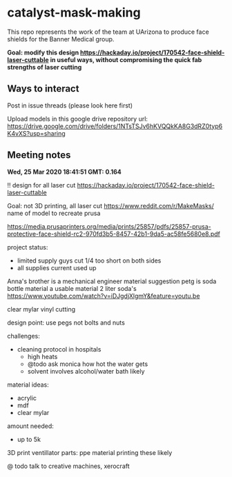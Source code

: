 # catalyst-mask-making

This repo represents the work of the team at UArizona to produce face shields for the Banner Medical group. 

**Goal: modify this design https://hackaday.io/project/170542-face-shield-laser-cuttable in useful ways, without compromising the quick fab strengths of laser cutting**




## Ways to interact

Post in issue threads (please look here first)

Upload models in this google drive repository
url: https://drive.google.com/drive/folders/1NTsTSJv6hKVQQkKA8G3dRZ0typ6K4vXS?usp=sharing

## 



## Meeting notes

**Wed, 25 Mar 2020 18:41:51 GMT: 0.164**

!! design for all laser cut https://hackaday.io/project/170542-face-shield-laser-cuttable

Goal: not 3D printing, all laser cut 
https://www.reddit.com/r/MakeMasks/
name of model to recreate prusa

https://media.prusaprinters.org/media/prints/25857/pdfs/25857-prusa-protective-face-shield-rc2-970fd3b5-8457-42b1-9da5-ac58fe5680e8.pdf

project status:

* limited supply guys cut 1/4 too short on both sides
* all supplies current used up
  

Anna's brother is a mechanical engineer
  material suggestion petg
  is soda bottle material a usable material
    2 liter soda's
https://www.youtube.com/watch?v=iDJgdjXlgmY&feature=youtu.be


  clear mylar
    vinyl cutting
        
design point:
use pegs not bolts and nuts

challenges:
* cleaning protocol in hospitals
    * high heats
    * @todo ask monica how hot the water gets
    * solvent involves alcohol/water bath likely

material ideas:
* acrylic 
* mdf
* clear mylar

amount needed:
* up to 5k
  
3D print ventillator parts:
  ppe material
  printing these likely
 
 
@ todo talk to creative machines, xerocraft






